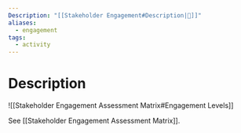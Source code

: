 ```yaml
---
Description: "[[Stakeholder Engagement#Description|📝]]"
aliases:
  - engagement
tags:
  - activity
---
```

# Description
![[Stakeholder Engagement Assessment Matrix#Engagement Levels]]

See [[Stakeholder Engagement Assessment Matrix]].